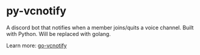# py-vcnotify
A discord bot that notifies when a member joins/quits a voice channel. Built with Python. Will be replaced with golang.

Learn more: [go-vcnotify](https://github.com/approvers/go-vcnotify)
